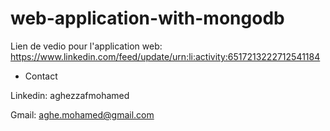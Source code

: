 # web-application-with-mongodb
Lien de vedio pour l'application web: https://www.linkedin.com/feed/update/urn:li:activity:6517213222712541184


* Contact

Linkedin: aghezzafmohamed 

Gmail: aghe.mohamed@gmail.com
